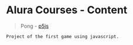 # Alura Courses - Content

> Pong - [p5js](https://editor.p5js.org/glaubercc/full/we_f573bu) 
```
Project of the first game using javascript. 
```
